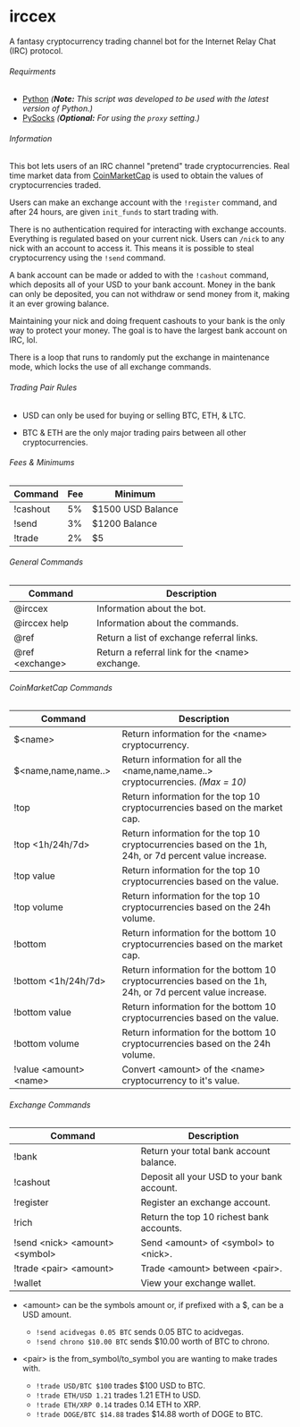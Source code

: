 # irccex
A fantasy cryptocurrency trading channel bot for the Internet Relay Chat (IRC) protocol.

###### Requirments
 - [Python](https://www.python.org/downloads/) *(**Note:** This script was developed to be used with the latest version of Python.)*
 - [PySocks](https://pypi.python.org/pypi/PySocks) *(**Optional:** For using the `proxy` setting.)*

###### Information
This bot lets users of an IRC channel "pretend" trade cryptocurrencies. Real time market data from [CoinMarketCap](https://coinmarketcap.com/) is used to obtain the values of cryptocurrencies traded.

Users can make an exchange account with the `!register` command, and after 24 hours, are given `init_funds` to start trading with.

There is no authentication required for interacting with exchange accounts. Everything is regulated based on your current nick. Users can `/nick` to any nick with an account to access it. This means it is possible to steal cryptocurrency using the `!send` command.

A bank account can be made or added to with the `!cashout` command, which deposits all of your USD to your bank account. Money in the bank can only be deposited, you can not withdraw or send money from it, making it an ever growing balance.

Maintaining your nick and doing frequent cashouts to your bank is the only way to protect your money. The goal is to have the largest bank account on IRC, lol.

There is a loop that runs to randomly put the exchange in maintenance mode, which locks the use of all exchange commands.

###### Trading Pair Rules
- USD can only be used for buying or selling BTC, ETH, & LTC.

- BTC & ETH are the only major trading pairs between all other cryptocurrencies.

###### Fees & Minimums
| Command | Fee | Minimum |
| --- | --- | --- |
| !cashout | 5% | $1500 USD Balance |
| !send | 3% | $1200 Balance |
| !trade | 2% | $5 |

###### General Commands
| Command | Description |
| --- | --- |
| @irccex | Information about the bot. |
| @irccex help | Information about the commands. |
| @ref | Return a list of exchange referral links. |
| @ref \<exchange> | Return a referral link for the \<name> exchange. |

###### CoinMarketCap Commands
| Command | Description |
| --- | --- |
| $\<name> | Return information for the \<name> cryptocurrency. |
| $\<name,name,name..> | Return information for all the \<name,name,name..> cryptocurrencies. *(Max = 10)* |
| !top | Return information for the top 10 cryptocurrencies based on the market cap. |
| !top \<1h/24h/7d> | Return information for the top 10 cryptocurrencies based on the 1h, 24h, or 7d percent value increase. |
| !top value | Return information for the top 10 cryptocurrencies based on the value. |
| !top volume | Return information for the top 10 cryptocurrencies based on the 24h volume. |
| !bottom | Return information for the bottom 10 cryptocurrencies based on the market cap. |
| !bottom \<1h/24h/7d> | Return information for the bottom 10 cryptocurrencies based on the 1h, 24h, or 7d percent value increase. |
| !bottom value | Return information for the bottom 10 cryptocurrencies based on the value. |
| !bottom volume | Return information for the bottom 10 cryptocurrencies based on the 24h volume. |
| !value \<amount> \<name> | Convert \<amount> of the \<name> cryptocurrency to it's value. |

###### Exchange Commands
| Command | Description |
| --- | --- |
| !bank | Return your total bank account balance. |
| !cashout | Deposit all your USD to your bank account. |
| !register | Register an exchange account. |
| !rich | Return the top 10 richest bank accounts. |
| !send \<nick> \<amount> \<symbol> | Send \<amount> of \<symbol> to \<nick>. |
| !trade \<pair> \<amount> | Trade \<amount> between \<pair>. |
| !wallet | View your exchange wallet. |

- \<amount> can be the symbols amount or, if prefixed with a $, can be a USD amount.
	* `!send acidvegas 0.05 BTC` sends 0.05 BTC to acidvegas.
	* `!send chrono $10.00 BTC` sends $10.00 worth of BTC to chrono.

- \<pair> is the from_symbol/to_symbol you are wanting to make trades with.
	* `!trade USD/BTC $100` trades $100 USD to BTC.
	* `!trade ETH/USD 1.21` trades 1.21 ETH to USD.
	* `!trade ETH/XRP 0.14` trades 0.14 ETH to XRP.
	* `!trade DOGE/BTC $14.88` trades $14.88 worth of DOGE to BTC.
